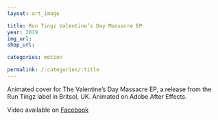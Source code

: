 ```yaml
---
layout: art_image

title: Run Tingz Valentine’s Day Massacre EP
year: 2019
img_url: 
shop_url:

categories: motion

permalink: /:categories/:title
---
```


Animated cover for The Valentine’s Day Massacre EP, a release from the Run Tingz label in Britsol, UK. Animated on Adobe After Effects.

Video available on [Facebook](https://www.facebook.com/runtingzrecordings/videos/574984729579702/)